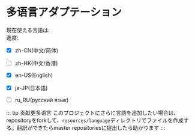 # 多语言アダプテーション
現在使える言語は:  
進度:  
- [x] zh-CN(中文/简体)
- [ ] zh-HK(中文/香港)
- [x] en-US(English)
- [x] ja-JP(日本語)
- [ ] ru_RU(русский язык)


::: tip 贡献更多语言
このプロジェクトにさらに言語を追加したい場合は、repositoryをforkして、`resources/language`ディレクトリでファイルを作成する。翻訳ができたらmaster repositoriesに提出したら助かります
:::